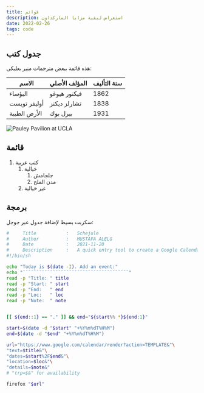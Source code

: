 ```yaml
---
title: قوائم
description: استعراض لبقية مزايا الماركداون
date: 2022-02-26
tags: code
---
```


## جدول كتب

هذه قائمة ببعض مترجمات منير بعلبكي:

| الاسم        | المؤلف الأصلي | سنة التأليف |
| ------------ | ------------- | ----------- |
| البؤساء      | فيكتور هيوغو  | 1862        |
| أوليفر تويست | تشارلز ديكنز  | 1838        |
| الأرض الطيبة | بيرل بوك      | 1931        |

![Pauley Pavilion at UCLA](/2021-12-03.jpg)

## قائمة

1. كتب عربية
	1. خيالية
		1. جلجامش
		2. مدن الملح
	2. غير خيالية

## برمجة

سكربت بسيط لإضافة جدول عبر جوجل:

```bash
#     Title           :   Schejule
#     Author          :   MUSTAFA ALELG
#     Date            :   2021-11-20
#     Description     :   A quick entry tool to create a Google Calendar event
#!/bin/sh

echo "Today is $(date -I). Add an event:"
echo "¯¯¯¯¯¯¯¯¯¯¯¯¯¯¯¯¯¯¯¯¯¯¯¯¯¯¯¯¯¯¯¯¯¯¯¯¯¯¯"
read -p "Title: " title
read -p "Start: " start
read -p "End:   " end
read -p "Loc:   " loc
read -p "Note:  " note


[[ ${end::1} == "." ]] && end="${start%% *}${end:1}"

start=$(date -d "$start" "+%Y%m%dT%H%M")
end=$(date -d "$end" "+%Y%m%dT%H%M")

url="https://www.google.com/calendar/render?action=TEMPLATE&"\
"text=$title&"\
"dates=$start%2F$end&"\
"location=$loc&"\
"details=$note&"
# "trp=$&" for availability

firefox "$url"
```


